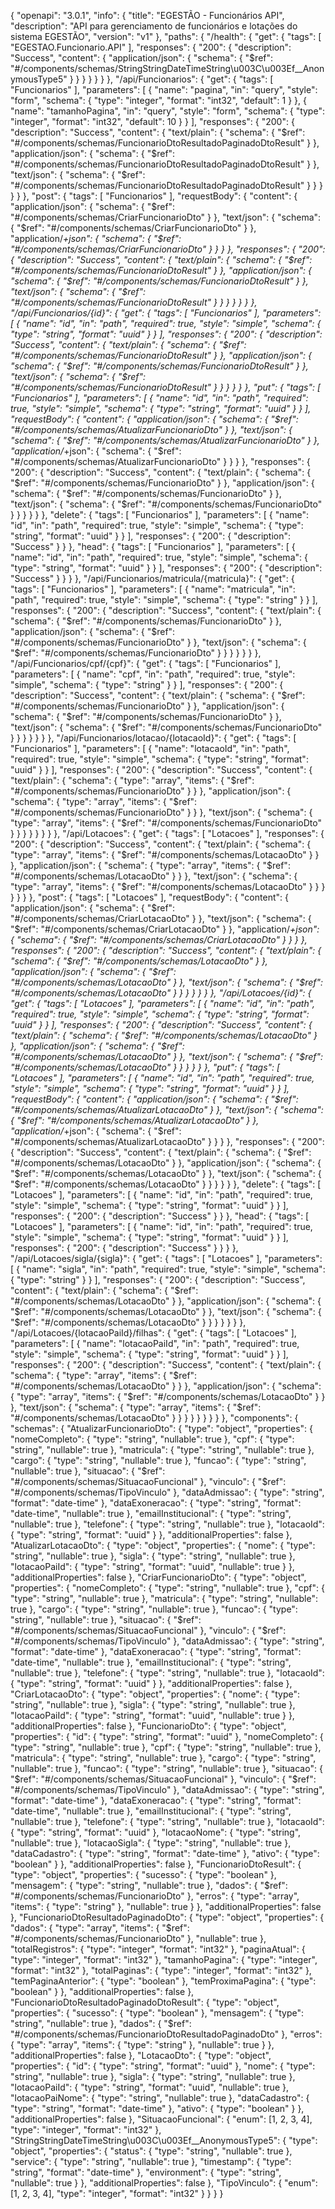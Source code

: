 {
"openapi": "3.0.1",
"info": {
"title": "EGESTÃO - Funcionários API",
"description": "API para gerenciamento de funcionários e lotações do sistema EGESTÃO",
"version": "v1"
},
"paths": {
"/health": {
"get": {
"tags": [
"EGESTAO.Funcionario.API"
],
"responses": {
"200": {
"description": "Success",
"content": {
"application/json": {
"schema": {
"$ref": "#/components/schemas/StringStringDateTimeString\u003C\u003Ef__AnonymousType5"
                }
              }
            }
          }
        }
      }
    },
    "/api/Funcionarios": {
      "get": {
        "tags": [
          "Funcionarios"
        ],
        "parameters": [
          {
            "name": "pagina",
            "in": "query",
            "style": "form",
            "schema": {
              "type": "integer",
              "format": "int32",
              "default": 1
            }
          },
          {
            "name": "tamanhoPagina",
            "in": "query",
            "style": "form",
            "schema": {
              "type": "integer",
              "format": "int32",
              "default": 10
            }
          }
        ],
        "responses": {
          "200": {
            "description": "Success",
            "content": {
              "text/plain": {
                "schema": {
                  "$ref": "#/components/schemas/FuncionarioDtoResultadoPaginadoDtoResult"
}
},
"application/json": {
"schema": {
"$ref": "#/components/schemas/FuncionarioDtoResultadoPaginadoDtoResult"
                }
              },
              "text/json": {
                "schema": {
                  "$ref": "#/components/schemas/FuncionarioDtoResultadoPaginadoDtoResult"
}
}
}
}
}
},
"post": {
"tags": [
"Funcionarios"
],
"requestBody": {
"content": {
"application/json": {
"schema": {
"$ref": "#/components/schemas/CriarFuncionarioDto"
              }
            },
            "text/json": {
              "schema": {
                "$ref": "#/components/schemas/CriarFuncionarioDto"
}
},
"application/_+json": {
"schema": {
"$ref": "#/components/schemas/CriarFuncionarioDto"
              }
            }
          }
        },
        "responses": {
          "200": {
            "description": "Success",
            "content": {
              "text/plain": {
                "schema": {
                  "$ref": "#/components/schemas/FuncionarioDtoResult"
}
},
"application/json": {
"schema": {
"$ref": "#/components/schemas/FuncionarioDtoResult"
                }
              },
              "text/json": {
                "schema": {
                  "$ref": "#/components/schemas/FuncionarioDtoResult"
}
}
}
}
}
}
},
"/api/Funcionarios/{id}": {
"get": {
"tags": [
"Funcionarios"
],
"parameters": [
{
"name": "id",
"in": "path",
"required": true,
"style": "simple",
"schema": {
"type": "string",
"format": "uuid"
}
}
],
"responses": {
"200": {
"description": "Success",
"content": {
"text/plain": {
"schema": {
"$ref": "#/components/schemas/FuncionarioDtoResult"
                }
              },
              "application/json": {
                "schema": {
                  "$ref": "#/components/schemas/FuncionarioDtoResult"
}
},
"text/json": {
"schema": {
"$ref": "#/components/schemas/FuncionarioDtoResult"
                }
              }
            }
          }
        }
      },
      "put": {
        "tags": [
          "Funcionarios"
        ],
        "parameters": [
          {
            "name": "id",
            "in": "path",
            "required": true,
            "style": "simple",
            "schema": {
              "type": "string",
              "format": "uuid"
            }
          }
        ],
        "requestBody": {
          "content": {
            "application/json": {
              "schema": {
                "$ref": "#/components/schemas/AtualizarFuncionarioDto"
}
},
"text/json": {
"schema": {
"$ref": "#/components/schemas/AtualizarFuncionarioDto"
}
},
"application/_+json": {
"schema": {
"$ref": "#/components/schemas/AtualizarFuncionarioDto"
              }
            }
          }
        },
        "responses": {
          "200": {
            "description": "Success",
            "content": {
              "text/plain": {
                "schema": {
                  "$ref": "#/components/schemas/FuncionarioDto"
}
},
"application/json": {
"schema": {
"$ref": "#/components/schemas/FuncionarioDto"
                }
              },
              "text/json": {
                "schema": {
                  "$ref": "#/components/schemas/FuncionarioDto"
}
}
}
}
}
},
"delete": {
"tags": [
"Funcionarios"
],
"parameters": [
{
"name": "id",
"in": "path",
"required": true,
"style": "simple",
"schema": {
"type": "string",
"format": "uuid"
}
}
],
"responses": {
"200": {
"description": "Success"
}
}
},
"head": {
"tags": [
"Funcionarios"
],
"parameters": [
{
"name": "id",
"in": "path",
"required": true,
"style": "simple",
"schema": {
"type": "string",
"format": "uuid"
}
}
],
"responses": {
"200": {
"description": "Success"
}
}
}
},
"/api/Funcionarios/matricula/{matricula}": {
"get": {
"tags": [
"Funcionarios"
],
"parameters": [
{
"name": "matricula",
"in": "path",
"required": true,
"style": "simple",
"schema": {
"type": "string"
}
}
],
"responses": {
"200": {
"description": "Success",
"content": {
"text/plain": {
"schema": {
"$ref": "#/components/schemas/FuncionarioDto"
                }
              },
              "application/json": {
                "schema": {
                  "$ref": "#/components/schemas/FuncionarioDto"
}
},
"text/json": {
"schema": {
"$ref": "#/components/schemas/FuncionarioDto"
                }
              }
            }
          }
        }
      }
    },
    "/api/Funcionarios/cpf/{cpf}": {
      "get": {
        "tags": [
          "Funcionarios"
        ],
        "parameters": [
          {
            "name": "cpf",
            "in": "path",
            "required": true,
            "style": "simple",
            "schema": {
              "type": "string"
            }
          }
        ],
        "responses": {
          "200": {
            "description": "Success",
            "content": {
              "text/plain": {
                "schema": {
                  "$ref": "#/components/schemas/FuncionarioDto"
}
},
"application/json": {
"schema": {
"$ref": "#/components/schemas/FuncionarioDto"
                }
              },
              "text/json": {
                "schema": {
                  "$ref": "#/components/schemas/FuncionarioDto"
}
}
}
}
}
}
},
"/api/Funcionarios/lotacao/{lotacaoId}": {
"get": {
"tags": [
"Funcionarios"
],
"parameters": [
{
"name": "lotacaoId",
"in": "path",
"required": true,
"style": "simple",
"schema": {
"type": "string",
"format": "uuid"
}
}
],
"responses": {
"200": {
"description": "Success",
"content": {
"text/plain": {
"schema": {
"type": "array",
"items": {
"$ref": "#/components/schemas/FuncionarioDto"
                  }
                }
              },
              "application/json": {
                "schema": {
                  "type": "array",
                  "items": {
                    "$ref": "#/components/schemas/FuncionarioDto"
}
}
},
"text/json": {
"schema": {
"type": "array",
"items": {
"$ref": "#/components/schemas/FuncionarioDto"
                  }
                }
              }
            }
          }
        }
      }
    },
    "/api/Lotacoes": {
      "get": {
        "tags": [
          "Lotacoes"
        ],
        "responses": {
          "200": {
            "description": "Success",
            "content": {
              "text/plain": {
                "schema": {
                  "type": "array",
                  "items": {
                    "$ref": "#/components/schemas/LotacaoDto"
}
}
},
"application/json": {
"schema": {
"type": "array",
"items": {
"$ref": "#/components/schemas/LotacaoDto"
                  }
                }
              },
              "text/json": {
                "schema": {
                  "type": "array",
                  "items": {
                    "$ref": "#/components/schemas/LotacaoDto"
}
}
}
}
}
}
},
"post": {
"tags": [
"Lotacoes"
],
"requestBody": {
"content": {
"application/json": {
"schema": {
"$ref": "#/components/schemas/CriarLotacaoDto"
              }
            },
            "text/json": {
              "schema": {
                "$ref": "#/components/schemas/CriarLotacaoDto"
}
},
"application/_+json": {
"schema": {
"$ref": "#/components/schemas/CriarLotacaoDto"
              }
            }
          }
        },
        "responses": {
          "200": {
            "description": "Success",
            "content": {
              "text/plain": {
                "schema": {
                  "$ref": "#/components/schemas/LotacaoDto"
}
},
"application/json": {
"schema": {
"$ref": "#/components/schemas/LotacaoDto"
                }
              },
              "text/json": {
                "schema": {
                  "$ref": "#/components/schemas/LotacaoDto"
}
}
}
}
}
}
},
"/api/Lotacoes/{id}": {
"get": {
"tags": [
"Lotacoes"
],
"parameters": [
{
"name": "id",
"in": "path",
"required": true,
"style": "simple",
"schema": {
"type": "string",
"format": "uuid"
}
}
],
"responses": {
"200": {
"description": "Success",
"content": {
"text/plain": {
"schema": {
"$ref": "#/components/schemas/LotacaoDto"
                }
              },
              "application/json": {
                "schema": {
                  "$ref": "#/components/schemas/LotacaoDto"
}
},
"text/json": {
"schema": {
"$ref": "#/components/schemas/LotacaoDto"
                }
              }
            }
          }
        }
      },
      "put": {
        "tags": [
          "Lotacoes"
        ],
        "parameters": [
          {
            "name": "id",
            "in": "path",
            "required": true,
            "style": "simple",
            "schema": {
              "type": "string",
              "format": "uuid"
            }
          }
        ],
        "requestBody": {
          "content": {
            "application/json": {
              "schema": {
                "$ref": "#/components/schemas/AtualizarLotacaoDto"
}
},
"text/json": {
"schema": {
"$ref": "#/components/schemas/AtualizarLotacaoDto"
}
},
"application/_+json": {
"schema": {
"$ref": "#/components/schemas/AtualizarLotacaoDto"
              }
            }
          }
        },
        "responses": {
          "200": {
            "description": "Success",
            "content": {
              "text/plain": {
                "schema": {
                  "$ref": "#/components/schemas/LotacaoDto"
}
},
"application/json": {
"schema": {
"$ref": "#/components/schemas/LotacaoDto"
                }
              },
              "text/json": {
                "schema": {
                  "$ref": "#/components/schemas/LotacaoDto"
}
}
}
}
}
},
"delete": {
"tags": [
"Lotacoes"
],
"parameters": [
{
"name": "id",
"in": "path",
"required": true,
"style": "simple",
"schema": {
"type": "string",
"format": "uuid"
}
}
],
"responses": {
"200": {
"description": "Success"
}
}
},
"head": {
"tags": [
"Lotacoes"
],
"parameters": [
{
"name": "id",
"in": "path",
"required": true,
"style": "simple",
"schema": {
"type": "string",
"format": "uuid"
}
}
],
"responses": {
"200": {
"description": "Success"
}
}
}
},
"/api/Lotacoes/sigla/{sigla}": {
"get": {
"tags": [
"Lotacoes"
],
"parameters": [
{
"name": "sigla",
"in": "path",
"required": true,
"style": "simple",
"schema": {
"type": "string"
}
}
],
"responses": {
"200": {
"description": "Success",
"content": {
"text/plain": {
"schema": {
"$ref": "#/components/schemas/LotacaoDto"
                }
              },
              "application/json": {
                "schema": {
                  "$ref": "#/components/schemas/LotacaoDto"
}
},
"text/json": {
"schema": {
"$ref": "#/components/schemas/LotacaoDto"
                }
              }
            }
          }
        }
      }
    },
    "/api/Lotacoes/{lotacaoPaiId}/filhas": {
      "get": {
        "tags": [
          "Lotacoes"
        ],
        "parameters": [
          {
            "name": "lotacaoPaiId",
            "in": "path",
            "required": true,
            "style": "simple",
            "schema": {
              "type": "string",
              "format": "uuid"
            }
          }
        ],
        "responses": {
          "200": {
            "description": "Success",
            "content": {
              "text/plain": {
                "schema": {
                  "type": "array",
                  "items": {
                    "$ref": "#/components/schemas/LotacaoDto"
}
}
},
"application/json": {
"schema": {
"type": "array",
"items": {
"$ref": "#/components/schemas/LotacaoDto"
                  }
                }
              },
              "text/json": {
                "schema": {
                  "type": "array",
                  "items": {
                    "$ref": "#/components/schemas/LotacaoDto"
}
}
}
}
}
}
}
}
},
"components": {
"schemas": {
"AtualizarFuncionarioDto": {
"type": "object",
"properties": {
"nomeCompleto": {
"type": "string",
"nullable": true
},
"cpf": {
"type": "string",
"nullable": true
},
"matricula": {
"type": "string",
"nullable": true
},
"cargo": {
"type": "string",
"nullable": true
},
"funcao": {
"type": "string",
"nullable": true
},
"situacao": {
"$ref": "#/components/schemas/SituacaoFuncional"
          },
          "vinculo": {
            "$ref": "#/components/schemas/TipoVinculo"
},
"dataAdmissao": {
"type": "string",
"format": "date-time"
},
"dataExoneracao": {
"type": "string",
"format": "date-time",
"nullable": true
},
"emailInstitucional": {
"type": "string",
"nullable": true
},
"telefone": {
"type": "string",
"nullable": true
},
"lotacaoId": {
"type": "string",
"format": "uuid"
}
},
"additionalProperties": false
},
"AtualizarLotacaoDto": {
"type": "object",
"properties": {
"nome": {
"type": "string",
"nullable": true
},
"sigla": {
"type": "string",
"nullable": true
},
"lotacaoPaiId": {
"type": "string",
"format": "uuid",
"nullable": true
}
},
"additionalProperties": false
},
"CriarFuncionarioDto": {
"type": "object",
"properties": {
"nomeCompleto": {
"type": "string",
"nullable": true
},
"cpf": {
"type": "string",
"nullable": true
},
"matricula": {
"type": "string",
"nullable": true
},
"cargo": {
"type": "string",
"nullable": true
},
"funcao": {
"type": "string",
"nullable": true
},
"situacao": {
"$ref": "#/components/schemas/SituacaoFuncional"
          },
          "vinculo": {
            "$ref": "#/components/schemas/TipoVinculo"
},
"dataAdmissao": {
"type": "string",
"format": "date-time"
},
"dataExoneracao": {
"type": "string",
"format": "date-time",
"nullable": true
},
"emailInstitucional": {
"type": "string",
"nullable": true
},
"telefone": {
"type": "string",
"nullable": true
},
"lotacaoId": {
"type": "string",
"format": "uuid"
}
},
"additionalProperties": false
},
"CriarLotacaoDto": {
"type": "object",
"properties": {
"nome": {
"type": "string",
"nullable": true
},
"sigla": {
"type": "string",
"nullable": true
},
"lotacaoPaiId": {
"type": "string",
"format": "uuid",
"nullable": true
}
},
"additionalProperties": false
},
"FuncionarioDto": {
"type": "object",
"properties": {
"id": {
"type": "string",
"format": "uuid"
},
"nomeCompleto": {
"type": "string",
"nullable": true
},
"cpf": {
"type": "string",
"nullable": true
},
"matricula": {
"type": "string",
"nullable": true
},
"cargo": {
"type": "string",
"nullable": true
},
"funcao": {
"type": "string",
"nullable": true
},
"situacao": {
"$ref": "#/components/schemas/SituacaoFuncional"
          },
          "vinculo": {
            "$ref": "#/components/schemas/TipoVinculo"
},
"dataAdmissao": {
"type": "string",
"format": "date-time"
},
"dataExoneracao": {
"type": "string",
"format": "date-time",
"nullable": true
},
"emailInstitucional": {
"type": "string",
"nullable": true
},
"telefone": {
"type": "string",
"nullable": true
},
"lotacaoId": {
"type": "string",
"format": "uuid"
},
"lotacaoNome": {
"type": "string",
"nullable": true
},
"lotacaoSigla": {
"type": "string",
"nullable": true
},
"dataCadastro": {
"type": "string",
"format": "date-time"
},
"ativo": {
"type": "boolean"
}
},
"additionalProperties": false
},
"FuncionarioDtoResult": {
"type": "object",
"properties": {
"sucesso": {
"type": "boolean"
},
"mensagem": {
"type": "string",
"nullable": true
},
"dados": {
"$ref": "#/components/schemas/FuncionarioDto"
          },
          "erros": {
            "type": "array",
            "items": {
              "type": "string"
            },
            "nullable": true
          }
        },
        "additionalProperties": false
      },
      "FuncionarioDtoResultadoPaginadoDto": {
        "type": "object",
        "properties": {
          "dados": {
            "type": "array",
            "items": {
              "$ref": "#/components/schemas/FuncionarioDto"
},
"nullable": true
},
"totalRegistros": {
"type": "integer",
"format": "int32"
},
"paginaAtual": {
"type": "integer",
"format": "int32"
},
"tamanhoPagina": {
"type": "integer",
"format": "int32"
},
"totalPaginas": {
"type": "integer",
"format": "int32"
},
"temPaginaAnterior": {
"type": "boolean"
},
"temProximaPagina": {
"type": "boolean"
}
},
"additionalProperties": false
},
"FuncionarioDtoResultadoPaginadoDtoResult": {
"type": "object",
"properties": {
"sucesso": {
"type": "boolean"
},
"mensagem": {
"type": "string",
"nullable": true
},
"dados": {
"$ref": "#/components/schemas/FuncionarioDtoResultadoPaginadoDto"
},
"erros": {
"type": "array",
"items": {
"type": "string"
},
"nullable": true
}
},
"additionalProperties": false
},
"LotacaoDto": {
"type": "object",
"properties": {
"id": {
"type": "string",
"format": "uuid"
},
"nome": {
"type": "string",
"nullable": true
},
"sigla": {
"type": "string",
"nullable": true
},
"lotacaoPaiId": {
"type": "string",
"format": "uuid",
"nullable": true
},
"lotacaoPaiNome": {
"type": "string",
"nullable": true
},
"dataCadastro": {
"type": "string",
"format": "date-time"
},
"ativo": {
"type": "boolean"
}
},
"additionalProperties": false
},
"SituacaoFuncional": {
"enum": [1, 2, 3, 4],
"type": "integer",
"format": "int32"
},
"StringStringDateTimeString\u003C\u003Ef\_\_AnonymousType5": {
"type": "object",
"properties": {
"status": {
"type": "string",
"nullable": true
},
"service": {
"type": "string",
"nullable": true
},
"timestamp": {
"type": "string",
"format": "date-time"
},
"environment": {
"type": "string",
"nullable": true
}
},
"additionalProperties": false
},
"TipoVinculo": {
"enum": [1, 2, 3, 4],
"type": "integer",
"format": "int32"
}
}
}
}
